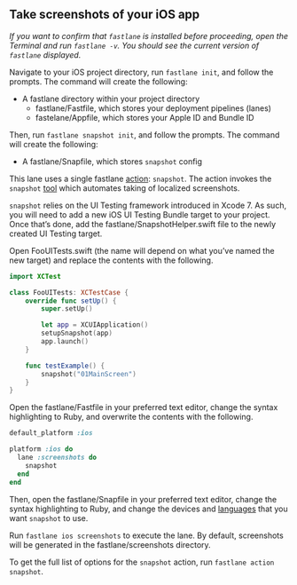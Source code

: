## Take screenshots of your iOS app

*If you want to confirm that `fastlane` is installed before proceeding, open the Terminal and run `fastlane -v`. You should see the current version of `fastlane` displayed.*

Navigate to your iOS project directory, run `fastlane init`, and follow the prompts. The command will create the following:

- A fastlane directory within your project directory
  - fastlane/Fastfile, which stores your deployment pipelines (lanes)
  - fastelane/Appfile, which stores your Apple ID and Bundle ID

Then, run `fastlane snapshot init`, and follow the prompts. The command will create the following:

- A fastlane/Snapfile, which stores `snapshot` config

This lane uses a single fastlane [action](https://github.com/fastlane/fastlane/blob/master/fastlane/docs/Actions.md): `snapshot`. The action invokes the `snapshot` [tool](https://github.com/fastlane/fastlane/tree/master/snapshot) which automates taking of localized screenshots.

`snapshot` relies on the UI Testing framework introduced in Xcode 7. As such, you will need to add a new iOS UI Testing Bundle target to your project. Once that’s done, add the fastlane/SnapshotHelper.swift file to the newly created UI Testing target.

Open FooUITests.swift (the name will depend on what you’ve named the new target) and replace the contents with the following.

```swift
import XCTest

class FooUITests: XCTestCase {
    override func setUp() {
        super.setUp()

        let app = XCUIApplication()
        setupSnapshot(app)
        app.launch()
    }

    func testExample() {
        snapshot("01MainScreen")
    }
}
```

Open the fastlane/Fastfile in your preferred text editor, change the syntax highlighting to Ruby, and overwrite the contents with the following.

```ruby
default_platform :ios

platform :ios do
  lane :screenshots do
    snapshot
  end
end
```

Then, open the fastlane/Snapfile in your preferred text editor, change the syntax highlighting to Ruby, and change the devices and [languages](https://github.com/fastlane/fastlane/tree/master/snapshot#available-language-codes) that you want `snapshot` to use.

Run `fastlane ios screenshots` to execute the lane. By default, screenshots will be generated in the fastlane/screenshots directory.

To get the full list of options for the `snapshot` action, run `fastlane action snapshot`.
